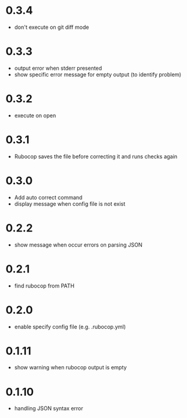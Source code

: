 # 0.3.4

- don't execute on git diff mode

# 0.3.3

- output error when stderr presented
- show specific error message for empty output (to identify problem)

# 0.3.2

- execute on open

# 0.3.1

- Rubocop saves the file before correcting it and runs checks again

# 0.3.0

- Add auto correct command
- display message when config file is not exist

# 0.2.2

- show message when occur errors on parsing JSON

# 0.2.1

- find rubocop from PATH

# 0.2.0

- enable specify config file (e.g. .rubocop.yml)

# 0.1.11

- show warning when rubocop output is empty

# 0.1.10

- handling JSON syntax error
